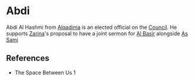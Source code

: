 # Abdi
Abdi Al Hashmi from [Alqadima](wiki/Location/Region/Alqadima.md) is an elected official on the [Council](wiki/Person/Group/Council.md). He supports [Zarina](wiki/Person/Zarina.md)'s proposal to have a joint sermon for [Al Basir](wiki/Culture/Deity/Al%20Basir.md) alongside [As Sami](wiki/Culture/Deity/As%20Sami.md)

## References
- The Space Between Us 1
